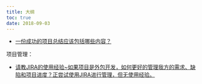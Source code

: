 ```yaml
---
title: 大纲
toc: true
date: 2018-09-03
---
```





- [一份成功的项目总结应该包括哪些内容？](https://www.zhihu.com/question/19814510)


项目管理：

- [请教JIRA的使用经验~如果项目是外包开发，如何更好的管理我方的需求、缺陷和项目进度？正尝试使用JIRA进行管理，但无使用经验。](https://www.zhihu.com/question/19621450)

